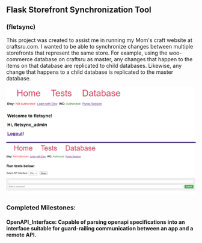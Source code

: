 ## Flask Storefront Synchronization Tool
### (fletsync)

This project was created to assist me in running my Mom's craft website at craftsru.com. I wanted to be able to 
synchronize changes between multiple storefronts that represent the same store. For example,
using the woo-commerce database on craftsru as master, any changes that happen to the items on that database are 
replicated to child databases. Likewise, any change that happens to a child database is replicated to 
the master database.

![img_2.png](img_2.png)
![img_1.png](img_1.png)
### Completed Milestones:

#### OpenAPI_Interface: Capable of parsing openapi specifications into an interface suitable for guard-railing communication between an app and a remote API.
